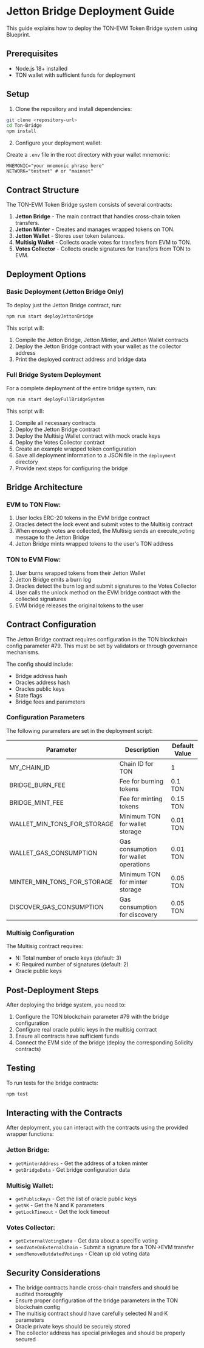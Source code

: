 # Jetton Bridge Deployment Guide

This guide explains how to deploy the TON-EVM Token Bridge system using Blueprint.

## Prerequisites

- Node.js 18+ installed
- TON wallet with sufficient funds for deployment

## Setup

1. Clone the repository and install dependencies:

```bash
git clone <repository-url>
cd Ton-Bridge
npm install
```

2. Configure your deployment wallet:

Create a `.env` file in the root directory with your wallet mnemonic:

```
MNEMONIC="your mnemonic phrase here"
NETWORK="testnet" # or "mainnet"
```

## Contract Structure

The TON-EVM Token Bridge system consists of several contracts:

1. **Jetton Bridge** - The main contract that handles cross-chain token transfers.
2. **Jetton Minter** - Creates and manages wrapped tokens on TON.
3. **Jetton Wallet** - Stores user token balances.
4. **Multisig Wallet** - Collects oracle votes for transfers from EVM to TON.
5. **Votes Collector** - Collects oracle signatures for transfers from TON to EVM.

## Deployment Options

### Basic Deployment (Jetton Bridge Only)

To deploy just the Jetton Bridge contract, run:

```bash
npm run start deployJettonBridge
```

This script will:
1. Compile the Jetton Bridge, Jetton Minter, and Jetton Wallet contracts
2. Deploy the Jetton Bridge contract with your wallet as the collector address
3. Print the deployed contract address and bridge data

### Full Bridge System Deployment

For a complete deployment of the entire bridge system, run:

```bash
npm run start deployFullBridgeSystem
```

This script will:
1. Compile all necessary contracts
2. Deploy the Jetton Bridge contract
3. Deploy the Multisig Wallet contract with mock oracle keys
4. Deploy the Votes Collector contract
5. Create an example wrapped token configuration
6. Save all deployment information to a JSON file in the `deployment` directory
7. Provide next steps for configuring the bridge

## Bridge Architecture

### EVM to TON Flow:

1. User locks ERC-20 tokens in the EVM bridge contract
2. Oracles detect the lock event and submit votes to the Multisig contract
3. When enough votes are collected, the Multisig sends an execute_voting message to the Jetton Bridge
4. Jetton Bridge mints wrapped tokens to the user's TON address

### TON to EVM Flow:

1. User burns wrapped tokens from their Jetton Wallet
2. Jetton Bridge emits a burn log
3. Oracles detect the burn log and submit signatures to the Votes Collector
4. User calls the unlock method on the EVM bridge contract with the collected signatures
5. EVM bridge releases the original tokens to the user

## Contract Configuration

The Jetton Bridge contract requires configuration in the TON blockchain config parameter #79. This must be set by validators or through governance mechanisms.

The config should include:
- Bridge address hash
- Oracles address hash
- Oracles public keys
- State flags
- Bridge fees and parameters

### Configuration Parameters

The following parameters are set in the deployment script:

| Parameter | Description | Default Value |
|-----------|-------------|---------------|
| MY_CHAIN_ID | Chain ID for TON | 1 |
| BRIDGE_BURN_FEE | Fee for burning tokens | 0.1 TON |
| BRIDGE_MINT_FEE | Fee for minting tokens | 0.15 TON |
| WALLET_MIN_TONS_FOR_STORAGE | Minimum TON for wallet storage | 0.01 TON |
| WALLET_GAS_CONSUMPTION | Gas consumption for wallet operations | 0.01 TON |
| MINTER_MIN_TONS_FOR_STORAGE | Minimum TON for minter storage | 0.05 TON |
| DISCOVER_GAS_CONSUMPTION | Gas consumption for discovery | 0.05 TON |

### Multisig Configuration

The Multisig contract requires:
- N: Total number of oracle keys (default: 3)
- K: Required number of signatures (default: 2)
- Oracle public keys

## Post-Deployment Steps

After deploying the bridge system, you need to:

1. Configure the TON blockchain parameter #79 with the bridge configuration
2. Configure real oracle public keys in the multisig contract
3. Ensure all contracts have sufficient funds
4. Connect the EVM side of the bridge (deploy the corresponding Solidity contracts)

## Testing

To run tests for the bridge contracts:

```bash
npm test
```

## Interacting with the Contracts

After deployment, you can interact with the contracts using the provided wrapper functions:

### Jetton Bridge:
- `getMinterAddress` - Get the address of a token minter
- `getBridgeData` - Get bridge configuration data

### Multisig Wallet:
- `getPublicKeys` - Get the list of oracle public keys
- `getNK` - Get the N and K parameters
- `getLockTimeout` - Get the lock timeout

### Votes Collector:
- `getExternalVotingData` - Get data about a specific voting
- `sendVoteOnExternalChain` - Submit a signature for a TON->EVM transfer
- `sendRemoveOutdatedVotings` - Clean up old voting data

## Security Considerations

- The bridge contracts handle cross-chain transfers and should be audited thoroughly
- Ensure proper configuration of the bridge parameters in the TON blockchain config
- The multisig contract should have carefully selected N and K parameters
- Oracle private keys should be securely stored
- The collector address has special privileges and should be properly secured